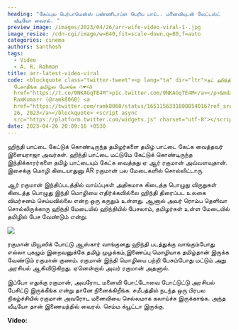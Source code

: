 ```yaml
---
heading: "கேப்புல பெர்பாமென்ஸ் பண்ணிடாப்ள பெரிய பாய்.. மனைவியுடன் லேட்டஸ்ட்
  வீடியோ வைரல். "
preview_image: /images/2023/04/26/arr-wife-video-viral-1-.jpg
image_resize: /cdn-cgi/image/w=640,fit=scale-down,q=80,f=auto
categories: cinema
authors: Santhosh
tags:
  - Video
  - A. R. Rahman
title: arr-latest-video-viral
code: <blockquote class="twitter-tweet"><p lang="ta" dir="ltr">தட் ஹிந்தில
  பேசாதீங்க தமிழ்ல பேசுங்க 🔥❤️<a
  href="https://t.co/9NKAGqTE4M">pic.twitter.com/9NKAGqTE4M</a></p>&mdash;
  RamKumarr (@ramk8060) <a
  href="https://twitter.com/ramk8060/status/1651156331808854016?ref_src=twsrc%5Etfw">April
  26, 2023</a></blockquote> <script async
  src="https://platform.twitter.com/widgets.js" charset="utf-8"></script>
date: 2023-04-26 20:09:16 +0530
---
```

ஹிந்தி பாட்டை கேட்டுக் கொண்டிருந்த தமிழர்களை தமிழ் பாட்டை கேட்க வைத்தவர் இளையராஜா அவர்கள். ஹிந்தி பாட்டை மட்டுமே கேட்டுக் கொண்டிருந்த இந்திக்காரர்களை தமிழ் பாட்டையும் கேட்க வைத்தது ஏ ஆர் ரகுமான் அவ்வளவுதான். இசைக்கு மொழி கிடையாதுனு AR ரகுமான் பல மேடைகளில் சொல்லிட்டாரு. 

ஆர் ரகுமான் இந்திப்படத்தில் வாய்ப்புகள் அதிகமாக கிடைத்த பொழுது விருதுகள் கிடைத்த பொழுது இந்தி மொழியை எதிர்க்கவில்லை  ஹிந்தி திரைப்பட உலகை விமர்சனம் செய்யவில்லை என்ற ஒரு கருதும் உள்ளது. ஆனால் அவர் ரொம்ப தெளிவா சொல்லிருக்காரு ஹிந்தி மேடையில் ஹிந்தியில் பேசலாம், தமிழர்கள் உள்ள மேடையில் தமிழில் பேச வேண்டும் என்று. 

![](/images/2023/04/26/arr-wife-video-viral-2-.jpg)

ரகுமான் மியூஸிக் போட்டு ஆஸ்கார் வாங்குனது ஹிந்தி படத்துக்கு வாங்கும்போது எல்லா புகழும் இறைவனுக்கே தமிழ் முழக்கம்,இணைப்பு மொழியாக தமிழ்தான் இருக்க வேண்டும் ரகுமான் குணம். ரகுமான் இந்தி மொழியை பற்றி பேசும்போது மட்டும் அது அரசியல் ஆகிவிடுகிறது. ஏனென்றால் அவர் ரகுமான் அதனால்.

இப்போ எதுக்கு ரகுமான், அவரோட மனைவி போட்டோவை போட்டுட்டு அரசியல் பேசிட்டு இருக்கீங்க என்று தானே நினைக்கிறீங்க. சமீபத்தில் நடந்த ஒரு பிரபல நிகழ்ச்சியில் ரகுமான் அவரோட மனைவியை செல்லமாக கலாய்ச்சு இருக்காங்க. அந்த வீடியோ தான் இணையத்தில் வைரல். செம்ம க்யூட்டா இருக்கு. 

**V﻿ideo:**